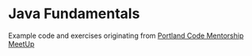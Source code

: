 # Java Fundamentals

Example code and exercises originating from [Portland Code Mentorship MeetUp](http://www.meetup.com/Mentorship-Saturdays/)
